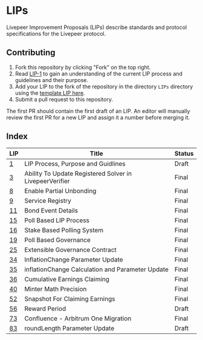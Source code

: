 # LIPs

Livepeer Improvement Proposals (LIPs) describe standards and protocol specifications for the Livepeer protocol.

## Contributing

1. Fork this repository by clicking "Fork" on the top right.
2. Read [LIP-1](LIPs/LIP-1.md) to gain an understanding of the current LIP process and guidelines and their purpose.
4. Add your LIP to the fork of the repository in the directory `LIPs` directory using the [template LIP here](LIP-X.md).
5. Submit a pull request to this repository.

The first PR should contain the first draft of an LIP. An editor will manually review the first PR for a new LIP and assign it a number before merging it.

## Index

| LIP                  | Title                                                   | Status |
| -------------------- | ------------------------------------------------------- | ------ |
| [1](LIPs/LIP-1.md)   | LIP Process, Purpose and Guidlines                      | Draft  |
| [3](LIPs/LIP-3.md)   | Ability To Update Registered Solver in LivepeerVerifier | Final  |
| [8](LIPs/LIP-8.md)   | Enable Partial Unbonding                                | Final  |
| [9](LIPs/LIP-9.md)   | Service Registry                                        | Final  |
| [11](LIPs/LIP-11.md) | Bond Event Details                                      | Final  |
| [15](LIPs/LIP-15.md) | Poll Based LIP Process                                  | Final  |
| [16](LIPs/LIP-16.md) | Stake Based Polling System                              | Final  |
| [19](LIPs/LIP-19.md) | Poll Based Governance                                   | Final  |
| [25](LIPs/LIP-25.md) | Extensible Governance Contract                          | Final  |
| [34](LIPs/LIP-34.md) | InflationChange Parameter Update                        | Final  |
| [35](LIPs/LIP-35.md) | inflationChange Calculation and Parameter Update        | Final  |
| [36](LIPs/LIP-36.md) | Cumulative Earnings Claiming                            | Final  |
| [40](LIPs/LIP-40.md) | Minter Math Precision                                   | Final  |
| [52](LIPs/LIP-52.md) | Snapshot For Claiming Earnings                          | Final  |
| [56](LIPs/LIP-56.md) | Reward Period                                           | Draft  |
| [73](LIPs/LIP-73.md) | Confluence - Arbitrum One Migration                     | Final  |
| [83](LIPs/LIP-83.md) | roundLength Parameter Update                            | Draft  |
